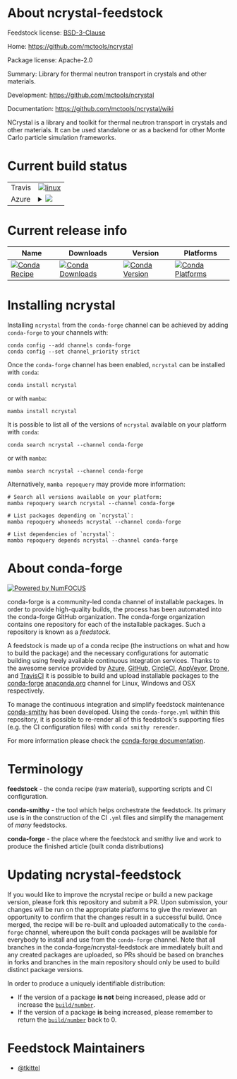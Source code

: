 About ncrystal-feedstock
========================

Feedstock license: [BSD-3-Clause](https://github.com/conda-forge/ncrystal-feedstock/blob/main/LICENSE.txt)

Home: https://github.com/mctools/ncrystal

Package license: Apache-2.0

Summary: Library for thermal neutron transport in crystals and other materials.

Development: https://github.com/mctools/ncrystal

Documentation: https://github.com/mctools/ncrystal/wiki

NCrystal is a library and toolkit for thermal neutron transport in crystals
and other materials. It can be used standalone or as a backend for other
Monte Carlo particle simulation frameworks.


Current build status
====================


<table><tr>
    <td>Travis</td>
    <td>
      <a href="https://app.travis-ci.com/conda-forge/ncrystal-feedstock">
        <img alt="linux" src="https://img.shields.io/travis/com/conda-forge/ncrystal-feedstock/main.svg?label=Linux">
      </a>
    </td>
  </tr>
    
  <tr>
    <td>Azure</td>
    <td>
      <details>
        <summary>
          <a href="https://dev.azure.com/conda-forge/feedstock-builds/_build/latest?definitionId=17305&branchName=main">
            <img src="https://dev.azure.com/conda-forge/feedstock-builds/_apis/build/status/ncrystal-feedstock?branchName=main">
          </a>
        </summary>
        <table>
          <thead><tr><th>Variant</th><th>Status</th></tr></thead>
          <tbody><tr>
              <td>linux_64_python3.10.____cpython</td>
              <td>
                <a href="https://dev.azure.com/conda-forge/feedstock-builds/_build/latest?definitionId=17305&branchName=main">
                  <img src="https://dev.azure.com/conda-forge/feedstock-builds/_apis/build/status/ncrystal-feedstock?branchName=main&jobName=linux&configuration=linux%20linux_64_python3.10.____cpython" alt="variant">
                </a>
              </td>
            </tr><tr>
              <td>linux_64_python3.11.____cpython</td>
              <td>
                <a href="https://dev.azure.com/conda-forge/feedstock-builds/_build/latest?definitionId=17305&branchName=main">
                  <img src="https://dev.azure.com/conda-forge/feedstock-builds/_apis/build/status/ncrystal-feedstock?branchName=main&jobName=linux&configuration=linux%20linux_64_python3.11.____cpython" alt="variant">
                </a>
              </td>
            </tr><tr>
              <td>linux_64_python3.12.____cpython</td>
              <td>
                <a href="https://dev.azure.com/conda-forge/feedstock-builds/_build/latest?definitionId=17305&branchName=main">
                  <img src="https://dev.azure.com/conda-forge/feedstock-builds/_apis/build/status/ncrystal-feedstock?branchName=main&jobName=linux&configuration=linux%20linux_64_python3.12.____cpython" alt="variant">
                </a>
              </td>
            </tr><tr>
              <td>linux_64_python3.13.____cp313</td>
              <td>
                <a href="https://dev.azure.com/conda-forge/feedstock-builds/_build/latest?definitionId=17305&branchName=main">
                  <img src="https://dev.azure.com/conda-forge/feedstock-builds/_apis/build/status/ncrystal-feedstock?branchName=main&jobName=linux&configuration=linux%20linux_64_python3.13.____cp313" alt="variant">
                </a>
              </td>
            </tr><tr>
              <td>linux_64_python3.9.____cpython</td>
              <td>
                <a href="https://dev.azure.com/conda-forge/feedstock-builds/_build/latest?definitionId=17305&branchName=main">
                  <img src="https://dev.azure.com/conda-forge/feedstock-builds/_apis/build/status/ncrystal-feedstock?branchName=main&jobName=linux&configuration=linux%20linux_64_python3.9.____cpython" alt="variant">
                </a>
              </td>
            </tr><tr>
              <td>linux_aarch64_python3.10.____cpython</td>
              <td>
                <a href="https://dev.azure.com/conda-forge/feedstock-builds/_build/latest?definitionId=17305&branchName=main">
                  <img src="https://dev.azure.com/conda-forge/feedstock-builds/_apis/build/status/ncrystal-feedstock?branchName=main&jobName=linux&configuration=linux%20linux_aarch64_python3.10.____cpython" alt="variant">
                </a>
              </td>
            </tr><tr>
              <td>linux_aarch64_python3.11.____cpython</td>
              <td>
                <a href="https://dev.azure.com/conda-forge/feedstock-builds/_build/latest?definitionId=17305&branchName=main">
                  <img src="https://dev.azure.com/conda-forge/feedstock-builds/_apis/build/status/ncrystal-feedstock?branchName=main&jobName=linux&configuration=linux%20linux_aarch64_python3.11.____cpython" alt="variant">
                </a>
              </td>
            </tr><tr>
              <td>linux_aarch64_python3.12.____cpython</td>
              <td>
                <a href="https://dev.azure.com/conda-forge/feedstock-builds/_build/latest?definitionId=17305&branchName=main">
                  <img src="https://dev.azure.com/conda-forge/feedstock-builds/_apis/build/status/ncrystal-feedstock?branchName=main&jobName=linux&configuration=linux%20linux_aarch64_python3.12.____cpython" alt="variant">
                </a>
              </td>
            </tr><tr>
              <td>linux_aarch64_python3.13.____cp313</td>
              <td>
                <a href="https://dev.azure.com/conda-forge/feedstock-builds/_build/latest?definitionId=17305&branchName=main">
                  <img src="https://dev.azure.com/conda-forge/feedstock-builds/_apis/build/status/ncrystal-feedstock?branchName=main&jobName=linux&configuration=linux%20linux_aarch64_python3.13.____cp313" alt="variant">
                </a>
              </td>
            </tr><tr>
              <td>linux_aarch64_python3.9.____cpython</td>
              <td>
                <a href="https://dev.azure.com/conda-forge/feedstock-builds/_build/latest?definitionId=17305&branchName=main">
                  <img src="https://dev.azure.com/conda-forge/feedstock-builds/_apis/build/status/ncrystal-feedstock?branchName=main&jobName=linux&configuration=linux%20linux_aarch64_python3.9.____cpython" alt="variant">
                </a>
              </td>
            </tr><tr>
              <td>linux_ppc64le_python3.10.____cpython</td>
              <td>
                <a href="https://dev.azure.com/conda-forge/feedstock-builds/_build/latest?definitionId=17305&branchName=main">
                  <img src="https://dev.azure.com/conda-forge/feedstock-builds/_apis/build/status/ncrystal-feedstock?branchName=main&jobName=linux&configuration=linux%20linux_ppc64le_python3.10.____cpython" alt="variant">
                </a>
              </td>
            </tr><tr>
              <td>linux_ppc64le_python3.11.____cpython</td>
              <td>
                <a href="https://dev.azure.com/conda-forge/feedstock-builds/_build/latest?definitionId=17305&branchName=main">
                  <img src="https://dev.azure.com/conda-forge/feedstock-builds/_apis/build/status/ncrystal-feedstock?branchName=main&jobName=linux&configuration=linux%20linux_ppc64le_python3.11.____cpython" alt="variant">
                </a>
              </td>
            </tr><tr>
              <td>linux_ppc64le_python3.12.____cpython</td>
              <td>
                <a href="https://dev.azure.com/conda-forge/feedstock-builds/_build/latest?definitionId=17305&branchName=main">
                  <img src="https://dev.azure.com/conda-forge/feedstock-builds/_apis/build/status/ncrystal-feedstock?branchName=main&jobName=linux&configuration=linux%20linux_ppc64le_python3.12.____cpython" alt="variant">
                </a>
              </td>
            </tr><tr>
              <td>linux_ppc64le_python3.13.____cp313</td>
              <td>
                <a href="https://dev.azure.com/conda-forge/feedstock-builds/_build/latest?definitionId=17305&branchName=main">
                  <img src="https://dev.azure.com/conda-forge/feedstock-builds/_apis/build/status/ncrystal-feedstock?branchName=main&jobName=linux&configuration=linux%20linux_ppc64le_python3.13.____cp313" alt="variant">
                </a>
              </td>
            </tr><tr>
              <td>linux_ppc64le_python3.9.____cpython</td>
              <td>
                <a href="https://dev.azure.com/conda-forge/feedstock-builds/_build/latest?definitionId=17305&branchName=main">
                  <img src="https://dev.azure.com/conda-forge/feedstock-builds/_apis/build/status/ncrystal-feedstock?branchName=main&jobName=linux&configuration=linux%20linux_ppc64le_python3.9.____cpython" alt="variant">
                </a>
              </td>
            </tr><tr>
              <td>osx_64_python3.10.____cpython</td>
              <td>
                <a href="https://dev.azure.com/conda-forge/feedstock-builds/_build/latest?definitionId=17305&branchName=main">
                  <img src="https://dev.azure.com/conda-forge/feedstock-builds/_apis/build/status/ncrystal-feedstock?branchName=main&jobName=osx&configuration=osx%20osx_64_python3.10.____cpython" alt="variant">
                </a>
              </td>
            </tr><tr>
              <td>osx_64_python3.11.____cpython</td>
              <td>
                <a href="https://dev.azure.com/conda-forge/feedstock-builds/_build/latest?definitionId=17305&branchName=main">
                  <img src="https://dev.azure.com/conda-forge/feedstock-builds/_apis/build/status/ncrystal-feedstock?branchName=main&jobName=osx&configuration=osx%20osx_64_python3.11.____cpython" alt="variant">
                </a>
              </td>
            </tr><tr>
              <td>osx_64_python3.12.____cpython</td>
              <td>
                <a href="https://dev.azure.com/conda-forge/feedstock-builds/_build/latest?definitionId=17305&branchName=main">
                  <img src="https://dev.azure.com/conda-forge/feedstock-builds/_apis/build/status/ncrystal-feedstock?branchName=main&jobName=osx&configuration=osx%20osx_64_python3.12.____cpython" alt="variant">
                </a>
              </td>
            </tr><tr>
              <td>osx_64_python3.13.____cp313</td>
              <td>
                <a href="https://dev.azure.com/conda-forge/feedstock-builds/_build/latest?definitionId=17305&branchName=main">
                  <img src="https://dev.azure.com/conda-forge/feedstock-builds/_apis/build/status/ncrystal-feedstock?branchName=main&jobName=osx&configuration=osx%20osx_64_python3.13.____cp313" alt="variant">
                </a>
              </td>
            </tr><tr>
              <td>osx_64_python3.9.____cpython</td>
              <td>
                <a href="https://dev.azure.com/conda-forge/feedstock-builds/_build/latest?definitionId=17305&branchName=main">
                  <img src="https://dev.azure.com/conda-forge/feedstock-builds/_apis/build/status/ncrystal-feedstock?branchName=main&jobName=osx&configuration=osx%20osx_64_python3.9.____cpython" alt="variant">
                </a>
              </td>
            </tr><tr>
              <td>osx_arm64_python3.10.____cpython</td>
              <td>
                <a href="https://dev.azure.com/conda-forge/feedstock-builds/_build/latest?definitionId=17305&branchName=main">
                  <img src="https://dev.azure.com/conda-forge/feedstock-builds/_apis/build/status/ncrystal-feedstock?branchName=main&jobName=osx&configuration=osx%20osx_arm64_python3.10.____cpython" alt="variant">
                </a>
              </td>
            </tr><tr>
              <td>osx_arm64_python3.11.____cpython</td>
              <td>
                <a href="https://dev.azure.com/conda-forge/feedstock-builds/_build/latest?definitionId=17305&branchName=main">
                  <img src="https://dev.azure.com/conda-forge/feedstock-builds/_apis/build/status/ncrystal-feedstock?branchName=main&jobName=osx&configuration=osx%20osx_arm64_python3.11.____cpython" alt="variant">
                </a>
              </td>
            </tr><tr>
              <td>osx_arm64_python3.12.____cpython</td>
              <td>
                <a href="https://dev.azure.com/conda-forge/feedstock-builds/_build/latest?definitionId=17305&branchName=main">
                  <img src="https://dev.azure.com/conda-forge/feedstock-builds/_apis/build/status/ncrystal-feedstock?branchName=main&jobName=osx&configuration=osx%20osx_arm64_python3.12.____cpython" alt="variant">
                </a>
              </td>
            </tr><tr>
              <td>osx_arm64_python3.13.____cp313</td>
              <td>
                <a href="https://dev.azure.com/conda-forge/feedstock-builds/_build/latest?definitionId=17305&branchName=main">
                  <img src="https://dev.azure.com/conda-forge/feedstock-builds/_apis/build/status/ncrystal-feedstock?branchName=main&jobName=osx&configuration=osx%20osx_arm64_python3.13.____cp313" alt="variant">
                </a>
              </td>
            </tr><tr>
              <td>osx_arm64_python3.9.____cpython</td>
              <td>
                <a href="https://dev.azure.com/conda-forge/feedstock-builds/_build/latest?definitionId=17305&branchName=main">
                  <img src="https://dev.azure.com/conda-forge/feedstock-builds/_apis/build/status/ncrystal-feedstock?branchName=main&jobName=osx&configuration=osx%20osx_arm64_python3.9.____cpython" alt="variant">
                </a>
              </td>
            </tr>
          </tbody>
        </table>
      </details>
    </td>
  </tr>
</table>

Current release info
====================

| Name | Downloads | Version | Platforms |
| --- | --- | --- | --- |
| [![Conda Recipe](https://img.shields.io/badge/recipe-ncrystal-green.svg)](https://anaconda.org/conda-forge/ncrystal) | [![Conda Downloads](https://img.shields.io/conda/dn/conda-forge/ncrystal.svg)](https://anaconda.org/conda-forge/ncrystal) | [![Conda Version](https://img.shields.io/conda/vn/conda-forge/ncrystal.svg)](https://anaconda.org/conda-forge/ncrystal) | [![Conda Platforms](https://img.shields.io/conda/pn/conda-forge/ncrystal.svg)](https://anaconda.org/conda-forge/ncrystal) |

Installing ncrystal
===================

Installing `ncrystal` from the `conda-forge` channel can be achieved by adding `conda-forge` to your channels with:

```
conda config --add channels conda-forge
conda config --set channel_priority strict
```

Once the `conda-forge` channel has been enabled, `ncrystal` can be installed with `conda`:

```
conda install ncrystal
```

or with `mamba`:

```
mamba install ncrystal
```

It is possible to list all of the versions of `ncrystal` available on your platform with `conda`:

```
conda search ncrystal --channel conda-forge
```

or with `mamba`:

```
mamba search ncrystal --channel conda-forge
```

Alternatively, `mamba repoquery` may provide more information:

```
# Search all versions available on your platform:
mamba repoquery search ncrystal --channel conda-forge

# List packages depending on `ncrystal`:
mamba repoquery whoneeds ncrystal --channel conda-forge

# List dependencies of `ncrystal`:
mamba repoquery depends ncrystal --channel conda-forge
```


About conda-forge
=================

[![Powered by
NumFOCUS](https://img.shields.io/badge/powered%20by-NumFOCUS-orange.svg?style=flat&colorA=E1523D&colorB=007D8A)](https://numfocus.org)

conda-forge is a community-led conda channel of installable packages.
In order to provide high-quality builds, the process has been automated into the
conda-forge GitHub organization. The conda-forge organization contains one repository
for each of the installable packages. Such a repository is known as a *feedstock*.

A feedstock is made up of a conda recipe (the instructions on what and how to build
the package) and the necessary configurations for automatic building using freely
available continuous integration services. Thanks to the awesome service provided by
[Azure](https://azure.microsoft.com/en-us/services/devops/), [GitHub](https://github.com/),
[CircleCI](https://circleci.com/), [AppVeyor](https://www.appveyor.com/),
[Drone](https://cloud.drone.io/welcome), and [TravisCI](https://travis-ci.com/)
it is possible to build and upload installable packages to the
[conda-forge](https://anaconda.org/conda-forge) [anaconda.org](https://anaconda.org/)
channel for Linux, Windows and OSX respectively.

To manage the continuous integration and simplify feedstock maintenance
[conda-smithy](https://github.com/conda-forge/conda-smithy) has been developed.
Using the ``conda-forge.yml`` within this repository, it is possible to re-render all of
this feedstock's supporting files (e.g. the CI configuration files) with ``conda smithy rerender``.

For more information please check the [conda-forge documentation](https://conda-forge.org/docs/).

Terminology
===========

**feedstock** - the conda recipe (raw material), supporting scripts and CI configuration.

**conda-smithy** - the tool which helps orchestrate the feedstock.
                   Its primary use is in the construction of the CI ``.yml`` files
                   and simplify the management of *many* feedstocks.

**conda-forge** - the place where the feedstock and smithy live and work to
                  produce the finished article (built conda distributions)


Updating ncrystal-feedstock
===========================

If you would like to improve the ncrystal recipe or build a new
package version, please fork this repository and submit a PR. Upon submission,
your changes will be run on the appropriate platforms to give the reviewer an
opportunity to confirm that the changes result in a successful build. Once
merged, the recipe will be re-built and uploaded automatically to the
`conda-forge` channel, whereupon the built conda packages will be available for
everybody to install and use from the `conda-forge` channel.
Note that all branches in the conda-forge/ncrystal-feedstock are
immediately built and any created packages are uploaded, so PRs should be based
on branches in forks and branches in the main repository should only be used to
build distinct package versions.

In order to produce a uniquely identifiable distribution:
 * If the version of a package **is not** being increased, please add or increase
   the [``build/number``](https://docs.conda.io/projects/conda-build/en/latest/resources/define-metadata.html#build-number-and-string).
 * If the version of a package **is** being increased, please remember to return
   the [``build/number``](https://docs.conda.io/projects/conda-build/en/latest/resources/define-metadata.html#build-number-and-string)
   back to 0.

Feedstock Maintainers
=====================

* [@tkittel](https://github.com/tkittel/)

